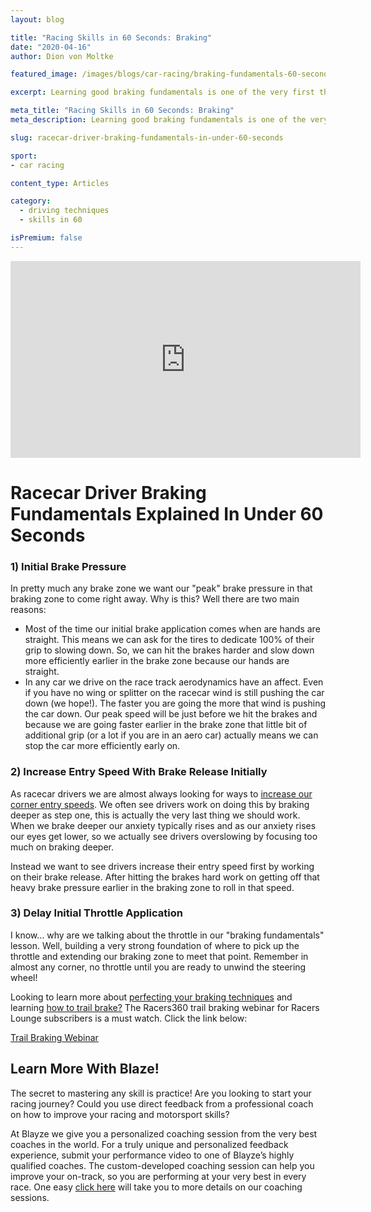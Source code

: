 ```yaml
---
layout: blog

title: "Racing Skills in 60 Seconds: Braking"
date: "2020-04-16"
author: Dion von Moltke

featured_image: /images/blogs/car-racing/braking-fundamentals-60-seconds.jpg

excerpt: Learning good braking fundamentals is one of the very first thing a racecar driver must learn.  Operating the brakes is actually what separates some of the fastest drivers in the world from everyone else.  Here Blayze brakes down some of the core fundementals to a good brake zone in under 60 seconds.

meta_title: "Racing Skills in 60 Seconds: Braking"
meta_description: Learning good braking fundamentals is one of the very first thing a racecar driver must learn.  Operating the brakes is actually what separates some of the fastest drivers in the world from everyone else.  Here Blayze brakes down some of the core fundementals to a good brake zone in under 60 seconds.

slug: racecar-driver-braking-fundamentals-in-under-60-seconds

sport:
- car racing

content_type: Articles

category:
  - driving techniques
  - skills in 60

isPremium: false
---
```


<iframe id="videoIframe" width="560" height="315" src="https://www.youtube.com/embed/6HOwgi4qQew" frameborder="0" allow="accelerometer; autoplay; encrypted-media; gyroscope; picture-in-picture" allowfullscreen></iframe>

# Racecar Driver Braking Fundamentals Explained In Under 60 Seconds

### 1) Initial Brake Pressure

In pretty much any brake zone we want our "peak" brake pressure in that braking zone to come right away. Why is this? Well there are two main reasons:

- Most of the time our initial brake application comes when are hands are straight. This means we can ask for the tires to dedicate 100% of their grip to slowing down. So, we can hit the brakes harder and slow down more efficiently earlier in the brake zone because our hands are straight.
- In any car we drive on the race track aerodynamics have an affect. Even if you have no wing or splitter on the racecar wind is still pushing the car down (we hope!). The faster you are going the more that wind is pushing the car down. Our peak speed will be just before we hit the brakes and because we are going faster earlier in the brake zone that little bit of additional grip (or a lot if you are in an aero car) actually means we can stop the car more efficiently early on.

### 2) Increase Entry Speed With Brake Release Initially

As racecar drivers we are almost always looking for ways to [increase our corner entry speeds](https://blayze.io/blog/car-racing/entry-or-exit-speed-corners). We often see drivers work on doing this by braking deeper as step one, this is actually the very last thing we should work. When we brake deeper our anxiety typically rises and as our anxiety rises our eyes get lower, so we actually see drivers overslowing by focusing too much on braking deeper.

Instead we want to see drivers increase their entry speed first by working on their brake release. After hitting the brakes hard work on getting off that heavy brake pressure earlier in the braking zone to roll in that speed.

### 3) Delay Initial Throttle Application

I know... why are we talking about the throttle in our "braking fundamentals" lesson. Well, building a very strong foundation of where to pick up the throttle and extending our braking zone to meet that point. Remember in almost any corner, no throttle until you are ready to unwind the steering wheel!

Looking to learn more about [perfecting your braking techniques](https://blayze.io/blog/car-racing/dion-von-moltke-blayze-march-22-call) and learning [how to trail brake?](https://blayze.io/blog/car-racing/the-official-trail-braking-guide) The Racers360 trail braking webinar for Racers Lounge subscribers is a must watch. Click the link below:

[Trail Braking Webinar](https://blayze.io/blog/car-racing/the-trail-braking-deep-dive-webinar-official-recording/)



## Learn More With Blaze!

The secret to mastering any skill is practice! Are you looking to start your racing journey? Could you use direct feedback from a professional coach on how to improve your racing and motorsport skills?

At Blayze we give you a personalized coaching session from the very best coaches in the world. For a truly unique and personalized feedback experience, submit your performance video to one of Blayze’s highly qualified coaches. The custom-developed coaching session can help you improve your on-track, so you are performing at your very best in every race. One easy [click here](https://blayze.io/) will take you to more details on our coaching sessions.
